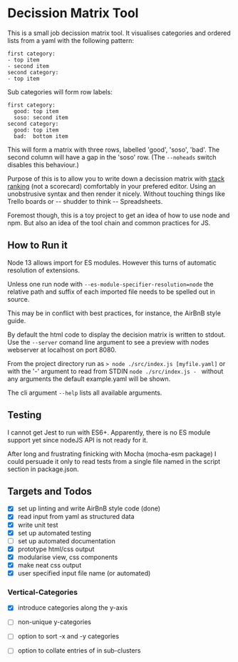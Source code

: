 # Decission Matrix Tool
This is a small job decission matrix tool.
It visualises categories and ordered lists from a yaml
with the following pattern:

```
first category:
- top item
- second item
second category:
- top item
```

Sub categories will form row labels:

```
first category:
  good: top item
  soso: second item
second category:
  good: top item
  bad:  bottom item
```

This will form a matrix with three rows, labelled 'good',
'soso', 'bad'. The second column will have a gap in the
'soso' row. (The `--noheads` switch disables this behaviour.)

Purpose of this is to allow you to write down a decission
matrix with [stack ranking][1] (not a scorecard) comfortably
in your prefered editor. Using an unobstrusive syntax
and then render it nicely. Without touching things like
Trello boards or -- shudder to think -- Spreadsheets.

Foremost though, this is a toy project to get an idea of how
to use node and npm. But also an idea of the tool chain and
common practices for JS.

## How to Run it
Node 13 allows import for ES modules. However this turns of
automatic resolution of extensions.

Unless one run node with
`--es-module-specifier-resolution=node`
the relative path and suffix of each imported file needs to
be spelled out in source.

This may be in conflict with best practices, for instance, the
AirBnB style guide.

By default the html code to display the decision matrix is
written to stdout. Use the `--server` comand line argument to
see a preview with nodes webserver at localhost on port 8080.


From the project directory run as
`> node ./src/index.js [myfile.yaml]`
or with the '-' argument to read from STDIN
`node ./src/index.js - `
without any arguments the default example.yaml will be shown.

The cli argument `--help` lists all available arguments.


## Testing
I cannot get Jest to run with ES6+.  Apparently, there is no
ES module support yet since nodeJS API is not ready for it.

After long and frustrating finicking with Mocha (mocha-esm package)
I could persuade it only to read tests from a single file named
in the script section in package.json.

## Targets and Todos
- [x] set up linting and write AirBnB style code (done)
- [x] read input from yaml as structured data
- [x] write unit test
- [x] set up automated testing
- [ ] set up automated documentation
- [x] prototype html/css output
- [x] modularise view, css components
- [x] make neat css output
- [x] user specified input file name (or automated)

### Vertical-Categories
- [x] introduce categories along the y-axis
- [ ] non-unique y-categories
- [ ] option to sort -x and -y categories
- [ ] option to collate entries of in sub-clusters


[1]: https://www.geekwire.com/2012/job-decision-matrix/
